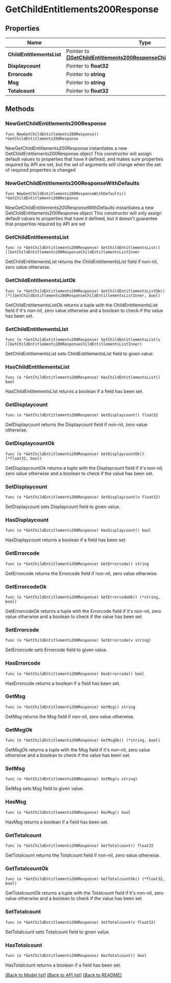 # GetChildEntitlements200Response

## Properties

Name | Type | Description | Notes
------------ | ------------- | ------------- | -------------
**ChildEntitlementsList** | Pointer to [**[]GetChildEntitlements200ResponseChildEntitlementsListInner**](GetChildEntitlements200ResponseChildEntitlementsListInner.md) |  | [optional] 
**Displaycount** | Pointer to **float32** |  | [optional] 
**Errorcode** | Pointer to **string** |  | [optional] 
**Msg** | Pointer to **string** |  | [optional] 
**Totalcount** | Pointer to **float32** |  | [optional] 

## Methods

### NewGetChildEntitlements200Response

`func NewGetChildEntitlements200Response() *GetChildEntitlements200Response`

NewGetChildEntitlements200Response instantiates a new GetChildEntitlements200Response object
This constructor will assign default values to properties that have it defined,
and makes sure properties required by API are set, but the set of arguments
will change when the set of required properties is changed

### NewGetChildEntitlements200ResponseWithDefaults

`func NewGetChildEntitlements200ResponseWithDefaults() *GetChildEntitlements200Response`

NewGetChildEntitlements200ResponseWithDefaults instantiates a new GetChildEntitlements200Response object
This constructor will only assign default values to properties that have it defined,
but it doesn't guarantee that properties required by API are set

### GetChildEntitlementsList

`func (o *GetChildEntitlements200Response) GetChildEntitlementsList() []GetChildEntitlements200ResponseChildEntitlementsListInner`

GetChildEntitlementsList returns the ChildEntitlementsList field if non-nil, zero value otherwise.

### GetChildEntitlementsListOk

`func (o *GetChildEntitlements200Response) GetChildEntitlementsListOk() (*[]GetChildEntitlements200ResponseChildEntitlementsListInner, bool)`

GetChildEntitlementsListOk returns a tuple with the ChildEntitlementsList field if it's non-nil, zero value otherwise
and a boolean to check if the value has been set.

### SetChildEntitlementsList

`func (o *GetChildEntitlements200Response) SetChildEntitlementsList(v []GetChildEntitlements200ResponseChildEntitlementsListInner)`

SetChildEntitlementsList sets ChildEntitlementsList field to given value.

### HasChildEntitlementsList

`func (o *GetChildEntitlements200Response) HasChildEntitlementsList() bool`

HasChildEntitlementsList returns a boolean if a field has been set.

### GetDisplaycount

`func (o *GetChildEntitlements200Response) GetDisplaycount() float32`

GetDisplaycount returns the Displaycount field if non-nil, zero value otherwise.

### GetDisplaycountOk

`func (o *GetChildEntitlements200Response) GetDisplaycountOk() (*float32, bool)`

GetDisplaycountOk returns a tuple with the Displaycount field if it's non-nil, zero value otherwise
and a boolean to check if the value has been set.

### SetDisplaycount

`func (o *GetChildEntitlements200Response) SetDisplaycount(v float32)`

SetDisplaycount sets Displaycount field to given value.

### HasDisplaycount

`func (o *GetChildEntitlements200Response) HasDisplaycount() bool`

HasDisplaycount returns a boolean if a field has been set.

### GetErrorcode

`func (o *GetChildEntitlements200Response) GetErrorcode() string`

GetErrorcode returns the Errorcode field if non-nil, zero value otherwise.

### GetErrorcodeOk

`func (o *GetChildEntitlements200Response) GetErrorcodeOk() (*string, bool)`

GetErrorcodeOk returns a tuple with the Errorcode field if it's non-nil, zero value otherwise
and a boolean to check if the value has been set.

### SetErrorcode

`func (o *GetChildEntitlements200Response) SetErrorcode(v string)`

SetErrorcode sets Errorcode field to given value.

### HasErrorcode

`func (o *GetChildEntitlements200Response) HasErrorcode() bool`

HasErrorcode returns a boolean if a field has been set.

### GetMsg

`func (o *GetChildEntitlements200Response) GetMsg() string`

GetMsg returns the Msg field if non-nil, zero value otherwise.

### GetMsgOk

`func (o *GetChildEntitlements200Response) GetMsgOk() (*string, bool)`

GetMsgOk returns a tuple with the Msg field if it's non-nil, zero value otherwise
and a boolean to check if the value has been set.

### SetMsg

`func (o *GetChildEntitlements200Response) SetMsg(v string)`

SetMsg sets Msg field to given value.

### HasMsg

`func (o *GetChildEntitlements200Response) HasMsg() bool`

HasMsg returns a boolean if a field has been set.

### GetTotalcount

`func (o *GetChildEntitlements200Response) GetTotalcount() float32`

GetTotalcount returns the Totalcount field if non-nil, zero value otherwise.

### GetTotalcountOk

`func (o *GetChildEntitlements200Response) GetTotalcountOk() (*float32, bool)`

GetTotalcountOk returns a tuple with the Totalcount field if it's non-nil, zero value otherwise
and a boolean to check if the value has been set.

### SetTotalcount

`func (o *GetChildEntitlements200Response) SetTotalcount(v float32)`

SetTotalcount sets Totalcount field to given value.

### HasTotalcount

`func (o *GetChildEntitlements200Response) HasTotalcount() bool`

HasTotalcount returns a boolean if a field has been set.


[[Back to Model list]](../README.md#documentation-for-models) [[Back to API list]](../README.md#documentation-for-api-endpoints) [[Back to README]](../README.md)


